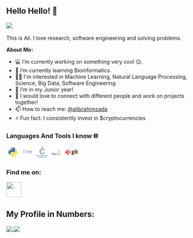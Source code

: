 ## Hello Hello! 👋
![](https://visitor-badge.laobi.icu/badge?page_id=alibrahimzada)

This is Ali. I love research, software engineering and solving problems.

  
**About Me:**

- 💻 I’m currently working on something very cool :wink:.
- 🌱 I’m currently learning Bioinformatics.
- :man_scientist: I'm interested in Machine Learning, Natural Language Processing, Science, Big Data, Software Engineering
- :school: I’m in my Junior year! 
- 💬 I would love to connect with different people and work on projects together!
- 📫 How to reach me: [@alibrahimzada](https://twitter.com/alibrahimzada)
- ⚡ Fun fact: I consistently invest in $cryptocurrencies


### Languages And Tools I know 🌐

<code><img height="35" src="https://raw.githubusercontent.com/github/explore/80688e429a7d4ef2fca1e82350fe8e3517d3494d/topics/python/python.png"></code>
<code><img height="35" src="https://raw.githubusercontent.com/github/explore/80688e429a7d4ef2fca1e82350fe8e3517d3494d/topics/java/java.png"></code>
<code><img height="35" src="https://raw.githubusercontent.com/github/explore/80688e429a7d4ef2fca1e82350fe8e3517d3494d/topics/c/c.png"></code>
<code><img height="35" src="https://raw.githubusercontent.com/github/explore/80688e429a7d4ef2fca1e82350fe8e3517d3494d/topics/mysql/mysql.png"></code>
<code><img height="35" src="https://raw.githubusercontent.com/github/explore/80688e429a7d4ef2fca1e82350fe8e3517d3494d/topics/git/git.png"></code>

### Find me on: 
[<img src="https://img.icons8.com/color/48/000000/linkedin.png" width="40" height="40"/>](https://www.linkedin.com/in/alibrahimzada/)

## My Profile in Numbers: 
<a href="#">
  <img align="center" src="https://github-readme-stats.vercel.app/api?username=alibrahimzada&count_private=true&show_icons=true" />
</a>
<a href="#">
  <img align="center" src="https://github-readme-stats.vercel.app/api/top-langs/?username=alibrahimzada&layout=compact&hide=CSS,html" />
</a>
